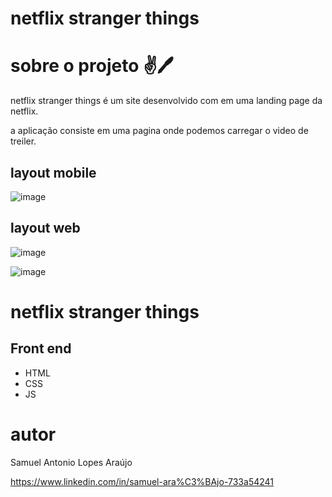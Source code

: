 # netflix stranger things

# sobre o projeto ✌️🖊️

netflix stranger things é um site desenvolvido com em uma landing page da netflix.

a aplicação consiste em uma pagina onde podemos carregar o video de treiler.

## layout mobile
![image](https://user-images.githubusercontent.com/109006648/201817884-68095fad-a629-4af5-ac1a-7421b9ffa05f.png) 


## layout web
![image](https://user-images.githubusercontent.com/109006648/201817979-2ddf43c0-3465-468a-acda-584a3ec26317.png)

![image](https://user-images.githubusercontent.com/109006648/201818130-f13394b3-e8c6-4c45-94f2-5c7ca2a194e5.png) 

# netflix stranger things

## Front end
* HTML 
* CSS
* JS 

# autor

Samuel Antonio Lopes Araújo

https://www.linkedin.com/in/samuel-ara%C3%BAjo-733a54241 



